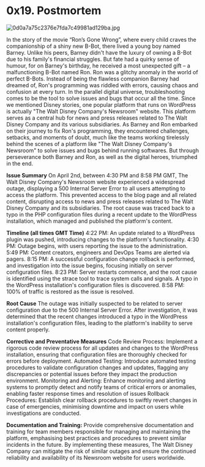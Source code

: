 # 0x19. Postmortem


![0d0a7a75c2376e7fda7c49981ad129ba.jpg](https://i.postimg.cc/FHQvDMPz/0d0a7a75c2376e7fda7c49981ad129ba.jpg)

In the story of the movie “Ron’s Gone Wrong”, where every child craves the companionship of a shiny new B-Bot, there lived a young boy named Barney. Unlike his peers, Barney didn't have the luxury of owning a B-Bot due to his family's financial struggles. But fate had a quirky sense of humour, for on Barney's birthday, he received a most unexpected gift – a malfunctioning B-Bot named Ron.
Ron was a glitchy anomaly in the world of perfect B-Bots. Instead of being the flawless companion Barney had dreamed of, Ron's programming was riddled with errors, causing chaos and confusion at every turn.
In the parallel digital universe, troubleshooting comes to be the tool to solve issues and bugs that occur all the time. Since we mentioned Disney stories, one popular platform that runs on WordPress is actually "The Walt Disney Company's Newsroom" website. This platform serves as a central hub for news and press releases related to The Walt Disney Company and its various subsidiaries.
As Barney and Ron embarked on their journey to fix Ron's programming, they encountered challenges, setbacks, and moments of doubt, much like the teams working tirelessly behind the scenes of a platform like "The Walt Disney Company's Newsroom" to solve issues and bugs behind running softwares. But through perseverance both Barney and Ron, as well as the digital heroes, triumphed in the end.




**Issue Summary**
On April 2nd, between 4:30 PM and 8:58 PM GMT, The Walt Disney Company's Newsroom website experienced a widespread outage, displaying a 500 Internal Server Error to all users attempting to access the platform. This prevented access to the blog page and all related content, disrupting access to news and press releases related to The Walt Disney Company and its subsidiaries. The root cause was traced back to a typo in the PHP configuration files during a recent update to the WordPress installation, which managed and published the platform's content.

**Timeline (all times GMT Time)**
4:22 PM: An update related to a WordPress plugin was pushed, introducing changes to the platform's functionality.
4:30 PM: Outage begins, with users reporting the issue to the administration.
5:49 PM: Content creators, engineers and DevOps Teams are alerted via pagers.
8:15 PM: A successful configuration change rollback is performed, and investigation into the issue begins, focusing initially on server configuration files.
8:23 PM: Server restarts commence, and the root cause is identified using the strace tool to trace system calls and signals. A typo in the WordPress installation's configuration files is discovered.
8:58 PM: 100% of traffic is restored as the issue is resolved.

**Root Cause**
The outage was initially suspected to be related to server configuration due to the 500 Internal Server Error. After investigation, it was determined that the recent changes introduced a typo in the WordPress installation's configuration files, leading to the platform's inability to serve content properly.

**Corrective and Preventative Measures**
Code Review Process: Implement a rigorous code review process for all updates and changes to the WordPress installation, ensuring that configuration files are thoroughly checked for errors before deployment.
Automated Testing: Introduce automated testing procedures to validate configuration changes and updates, flagging any discrepancies or potential issues before they impact the production environment.
Monitoring and Alerting: Enhance monitoring and alerting systems to promptly detect and notify teams of critical errors or anomalies, enabling faster response times and resolution of issues
Rollback Procedures: Establish clear rollback procedures to swiftly revert changes in case of emergencies, minimising downtime and impact on users while investigations are conducted.

**Documentation and Training:**
Provide comprehensive documentation and training for team members responsible for managing and maintaining the platform, emphasising best practices and procedures to prevent similar incidents in the future.
By implementing these measures, The Walt Disney Company can mitigate the risk of similar outages and ensure the continued reliability and availability of its Newsroom website for users worldwide.
